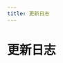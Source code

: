```yaml
---
title: 更新日志
---
```


# 更新日志

<p></p> 

<template>
  <a-timeline>
    <a-timeline-item>
      2022.4.23
      <p>
         - <a-tag color="red">漏洞相关</a-tag>Metersphere file 任意文件读取漏洞 CVE-2023-25573<br/>
         - <a-tag color="red">漏洞相关</a-tag>MeterSphere customMethod 远程命令执行漏洞<br/>
         - <a-tag color="red">漏洞相关</a-tag>PowerJob list 信息泄漏漏洞 CVE-2023-29923<br/>
      </p>
    </a-timeline-item>
    <a-timeline-item>
      2022.4.15
      <p>
         - <a-tag color="red">漏洞相关</a-tag>瑞友 应用虚拟化系统 GetBSAppUrl SQL注入漏洞<br/>
         - <a-tag color="red">漏洞相关</a-tag>才茂通信 网关  formping 远程命令执行漏洞<br/>
         - <a-tag color="red">漏洞相关</a-tag>Go-fastdfs upload 任意文件上传漏洞 CVE-2023-1800<br/>
         - <a-tag color="red">漏洞相关</a-tag>Go-fastdfs GetClientIp 未授权访问漏洞<br/>
      </p>
    </a-timeline-item>
    <a-timeline-item>
      2022.4.6
      <p>
         - <a-tag color="red">漏洞相关</a-tag>EasyImage manager.php 后台任意文件上传漏洞<br/>
         - <a-tag color="red">漏洞相关</a-tag>EasyImage down.php 任意文件读取漏洞<br/>
         - <a-tag color="red">漏洞相关</a-tag>MLflow get-artifact 任意文件读取漏洞 CVE-2023-1177<br/>
      </p>
    </a-timeline-item>
    <a-timeline-item>
      2022.3.28
      <p>
         - <a-tag color="red">漏洞相关</a-tag>Alibaba Nacos secret.key默认密钥 未授权访问漏洞<br/>
         - <a-tag color="red">漏洞相关</a-tag>泛微OA E-Cology browser.jsp SQL注入漏洞<br/>
         - <a-tag color="red">漏洞相关</a-tag>MinIO verify 敏感信息泄漏漏洞 CVE-2023-28432<br/>
      </p>
    </a-timeline-item>
    <a-timeline-item>
      2022.3.11
      <p>
         - <a-tag color="red">漏洞相关</a-tag>紫光档案管理系统 upload.html 后台文件上传漏洞<br/>
         - <a-tag color="red">漏洞相关</a-tag>拓尔思 MAS testCommandExecutor.jsp 远程命令执行漏洞<br/>
         - <a-tag color="red">漏洞相关</a-tag>O2OA open 后台任意文件读取漏洞<br/>
         - <a-tag color="red">漏洞相关</a-tag>联软安界 UniSDP 软件定义边界系统 commondRetSt 命令执行漏洞<br/>
         - <a-tag color="red">漏洞相关</a-tag>网神 SecIPS 3600 debug_info_export 任意文件下载漏洞<br/>
         - <a-tag color="red">漏洞相关</a-tag>网康 NS-ASG安全网关 index.php 远程命令执行漏洞<br/>
         - <a-tag color="red">漏洞相关</a-tag>网康 下一代防火墙 HeartBeat.php 远程命令执行漏洞<br/>
         - <a-tag color="red">漏洞相关</a-tag>金山 VGM防毒墙 downFile.php 任意文件读取漏洞<br/>
      </p>
    </a-timeline-item>
    <a-timeline-item>
      2022.3.8
      <p>
         - <a-tag color="red">漏洞相关</a-tag>Joomla application 未授权访问漏洞 CVE-2023-23752<br/>
         - <a-tag color="red">漏洞相关</a-tag>Panabit iXCache date_config 后台命令执行漏洞<br/>
         - <a-tag color="red">漏洞相关</a-tag>Panabit Panalog sy_addmount.php 远程命令执行漏洞<br/>
      </p>
    </a-timeline-item>
    <a-timeline-item>
      2022.12.17
      <p>
         - <a-tag color="red">漏洞相关</a-tag>V2Board Admin.php 越权访问漏洞<br/>
      </p>
    </a-timeline-item>
    <a-timeline-item>
      2022.12.16
      <p>
         - <a-tag color="red">漏洞相关</a-tag>Cacti remote_agent.php 远程命令执行漏洞 CVE-2022-46169<br/>
         - <a-tag color="red">漏洞相关</a-tag>ThinkPHP LoadLangPack lang 任意文件包含漏洞<br/>
         - <a-tag color="red">漏洞相关</a-tag>YApi 接口管理平台 up SQL注入漏洞<br/>
      </p>
    </a-timeline-item>
    <a-timeline-item>
      2022.12.4
      <p>
         - <a-tag color="red">漏洞相关</a-tag>WordPress Welcart e-Commerce progress-check.php 任意文件读取漏洞 CVE-2022-41840<br/>
         - <a-tag color="red">漏洞相关</a-tag>SolarView network_test.php 远程命令执行漏洞 CVE-2022-40881<br/>
      </p>
    </a-timeline-item>
    <a-timeline-item>
      2022.11.8
      <p>
         - <a-tag color="blue">CTF夺旗</a-tag>Misc: 文件修复,压缩包破解,图片隐写,音频隐写<br/>
      </p>
    </a-timeline-item>
    <a-timeline-item>
      2022.10.18
      <p>
         - <a-tag color="red">漏洞相关</a-tag>Dogtag PKI XML实体注入漏洞 CVE-2022-2414<br/>
         - <a-tag color="red">漏洞相关</a-tag>Dolibarr edit.php 远程命令执行漏洞 CVE-2022-40871<br/>
         - <a-tag color="red">漏洞相关</a-tag>Fortinet FortiOS admin 远程命令执行漏洞 CVE-2022-40684<br/>
      </p>
    </a-timeline-item>
    <a-timeline-item>
      2022.10.11
      <p>
         - <a-tag color="red">漏洞相关</a-tag>用友 畅捷通远程通 GNRemote.dll SQL注入漏洞<br/>
         - <a-tag color="red">漏洞相关</a-tag>AVEVA InTouch安全网关 AccessAnywhere 任意文件读取漏洞 CVE-2022-23854<br/>
         - <a-tag color="red">漏洞相关</a-tag>Dapr Dashboard configurations 未授权访问漏洞 CVE-2022-38817<br/>
         - <a-tag color="red">漏洞相关</a-tag>WordPress All-in-One Video Gallery video.php 任意文件读取漏洞 CVE-2022-2633<br/>
      </p>
    </a-timeline-item>
    <a-timeline-item>
      2022.10.3
      <p>
         - <a-tag color="red">漏洞相关</a-tag>GLPI htmLawedTest.php 远程命令执行漏洞 CVE-2022-35914<br/>
      </p>
    </a-timeline-item>
    <a-timeline-item>
      2022.9.27
      <p>
         - <a-tag color="red">漏洞相关</a-tag>源天OA GetDataAction SQL注入漏洞<br/>
         - <a-tag color="red">漏洞相关</a-tag>通达OA v11.9 getdata 任意命令执行漏洞<br/>
         - <a-tag color="red">漏洞相关</a-tag>泛微OA E-Office OfficeServer.php 任意文件上传漏洞<br/>
      </p>
    </a-timeline-item>
    <a-timeline-item>
      2022.9.26
      <p>
         - <a-tag color="red">漏洞相关</a-tag>Laravel Filemanager插件 download 任意文件读取漏洞 CVE-2022-40734<br/>
      </p>
    </a-timeline-item>
    <a-timeline-item>
      2022.9.21
      <p>
         - <a-tag color="red">漏洞相关</a-tag>Atlassian Bitbucket archive 远程命令执行漏洞 CVE-2022-36804<br/>
      </p>
    </a-timeline-item>
    <a-timeline-item>
      2022.9.18
      <p>
         - <a-tag color="blue">CTF夺旗</a-tag>区块链: 工具安装与使用<br/>
         - <a-tag color="blue">CTF夺旗</a-tag>区块链: 关于区块链<br/>
         - <a-tag color="blue">CTF夺旗</a-tag>区块链: Solidity语言<br/>
      </p>
    </a-timeline-item>
    <a-timeline-item>
      2022.9.5
      <p>
         - <a-tag color="red">漏洞相关</a-tag>FLIR-AX8 res.php 后台命令执行漏洞<br/>
         - <a-tag color="red">漏洞相关</a-tag>Linux openvswitch权限提升漏洞 CVE-2022-2639<br/>
      </p>
    </a-timeline-item>
    <a-timeline-item>
      2022.9.5
      <p>
         - <a-tag color="red">漏洞相关</a-tag>泛微OA E-Cology jqueryFileTree.jsp 目录遍历漏洞<br/>
         - <a-tag color="red">漏洞相关</a-tag>万户OA DocumentEdit.jsp SQL注入漏洞<br/>
         - <a-tag color="red">漏洞相关</a-tag>万户OA TeleConferenceService XXE注入漏洞<br/>
         - <a-tag color="red">漏洞相关</a-tag>万户OA DownloadServlet 任意文件读取漏洞<br/>
         - <a-tag color="red">漏洞相关</a-tag>muhttpd 任意文件读取漏洞 CVE-2022-31793<br/>
         - <a-tag color="red">漏洞相关</a-tag>用友 畅捷通T+ Upload.aspx 任意文件上传漏洞<br/>
      </p>
    </a-timeline-item>
    <a-timeline-item>
      2022.9.3
      <p>
         - <a-tag color="red">漏洞相关</a-tag>Apache Spark doAs 远程命令执行漏洞 CVE-2022-33891<br/>
         - <a-tag color="red">漏洞相关</a-tag>用友 畅捷通T+ DownloadProxy.aspx 任意文件读取漏洞<br/>
         - <a-tag color="red">漏洞相关</a-tag>用友 畅捷通T+ RecoverPassword.aspx 管理员密码修改漏洞<br/>
      </p>
    </a-timeline-item>
    <a-timeline-item>
      2022.8.28
      <p>
         - <a-tag color="red">漏洞相关</a-tag>O2OA invoke 后台远程命令执行漏洞 CNVD-2020-18740<br/>
      </p>
    </a-timeline-item>
    <a-timeline-item>
      2022.8.27
      <p>
         - <a-tag color="red">漏洞相关</a-tag>Webgrind fileviewer.phtml 任意文件读取漏洞 CVE-2018-12909<br/>
         - <a-tag color="red">漏洞相关</a-tag>Webmin password_change.cgi 远程命令执行漏洞 CVE-2019-15107<br/>
         - <a-tag color="red">漏洞相关</a-tag>Webmin rpc.cgi 后台远程命令执行漏洞 CVE-2019-15642<br/>
         - <a-tag color="red">漏洞相关</a-tag>Webmin update.cgi 后台远程命令执行漏洞 CVE-2022-0824<br/>
      </p>
    </a-timeline-item>
    <a-timeline-item>
      2022.8.23 
      <p>
         - <a-tag color="red">漏洞相关</a-tag>HIKVISION 综合安防管理平台 applyCT Fastjson远程命令执行漏洞<br/>
         - <a-tag color="red">漏洞相关</a-tag>Teleport堡垒机 do-login 任意用户登录漏洞<br/>
         - <a-tag color="red">漏洞相关</a-tag>Teleport堡垒机 get-file 后台任意文件读取漏洞<br/>
      </p>
    </a-timeline-item>
    <a-timeline-item>
      2022.8.7
      <p>
         - <a-tag color="red">漏洞相关</a-tag>NPS auth_key 未授权访问漏洞<br/>
      </p>
    </a-timeline-item>
    <a-timeline-item>
      2022.8.1
      <p>
         - <a-tag color="red">漏洞相关</a-tag>泛微OA E-Cology VerifyQuickLogin.jsp 任意管理员登录漏洞<br/>
         - <a-tag color="red">漏洞相关</a-tag>安恒 明御WEB应用防火墙 report.php 任意用户登录漏洞<br/>
         - <a-tag color="red">漏洞相关</a-tag>用友 GRP-U8 UploadFileData 任意文件上传漏洞<br/>
         - <a-tag color="red">漏洞相关</a-tag>万户OA OfficeServer.jsp 任意文件上传漏洞<br/>
         - <a-tag color="red">漏洞相关</a-tag>致远OA 帆软组件 ReportServer 目录遍历漏洞<br/>
         - <a-tag color="red">漏洞相关</a-tag>致远OA wpsAssistServlet 任意文件上传漏洞<br/>
      </p>
    </a-timeline-item>
    <a-timeline-item>
      2022.7.28
      <p>
         - <a-tag color="red">漏洞相关</a-tag>Roxy-Wi options.py 远程命令执行漏洞 CVE-2022-31137<br/>
      </p>
    </a-timeline-item>
    <a-timeline-item>
      2022.7.13
      <p>
         - <a-tag color="red">漏洞相关</a-tag>蓝凌OA treexml.tmpl 远程命令执行漏洞<br/>
      </p>
    </a-timeline-item>
    <a-timeline-item>
      2022.7.12
      <p>
         - <a-tag color="red">漏洞相关</a-tag>通达OA v2017 video_file.php 任意文件下载漏洞<br/>
         - <a-tag color="red">漏洞相关</a-tag>极限OA video_file.php 任意文件读取漏洞<br/>
      </p>
    </a-timeline-item>
    <a-timeline-item>
      2022.7.10
      <p>
         - <a-tag color="red">漏洞相关</a-tag>小米 路由器 extdisks 任意文件读取漏洞 CVE-2019-18371<br/>
         - <a-tag color="red">漏洞相关</a-tag>小米 路由器 c_upload 远程命令执行漏洞 CVE-2019-18370<br/>
         - <a-tag color="red">漏洞相关</a-tag>D-LINK DAP-2020 webproc 任意文件读取漏洞 CVE-2021-27250<br/>
         - <a-tag color="red">漏洞相关</a-tag>Franklin Fueling Systems tsaupload.cgi 任意文件读取漏洞 CVE-2021-46417<br/>
      </p>
    </a-timeline-item>
    <a-timeline-item>
      2022.7.9
      <p>
         - <a-tag color="red">漏洞相关</a-tag>Apache Hadoop Yarn RPC 远程命令执行漏洞<br/>
      </p>
    </a-timeline-item>
    <a-timeline-item>
      2022.7.6
      <p>
         - <a-tag color="red">漏洞相关</a-tag>Goahead LD_PRELOAD 远程命令执行漏洞 CVE-2021-42342<br/>
         - <a-tag color="red">漏洞相关</a-tag>Goahead LD_PRELOAD 远程命令执行漏洞 CVE-2017-17562<br/>
      </p>
    </a-timeline-item>
    <a-timeline-item>
      2022.7.3
      <p>
         - <a-tag color="red">漏洞相关</a-tag>WordPress Simple File List ee-downloader.php 任意文件读取漏洞 CVE-2022-1119<br/>
      </p>
    </a-timeline-item>
    <a-timeline-item>
      2022.7.2
      <p>
         - <a-tag color="red">漏洞相关</a-tag>泛微OA E-Cology HrmCareerApplyPerView.jsp SQL注入漏洞<br/>
      </p>
    </a-timeline-item>
    <a-timeline-item>
      2022.7.1
      <p>
         - <a-tag color="red">漏洞相关</a-tag>泛微OA E-Weaver SignatureDownLoad 任意文件读取漏洞<br/>
      </p>
    </a-timeline-item>
    <a-timeline-item>
      2022.6.27
      <p>
         - <a-tag color="red">漏洞相关</a-tag>七牛云 logkit log_path 任意文件读取漏洞<br/>
      </p>
    </a-timeline-item>
    <a-timeline-item>
      2022.6.26
      <p>
         - <a-tag color="red">漏洞相关</a-tag>Fortinet FortiWeb sslvpn_websession 路径遍历漏洞 CVE-2018-13379<br/>
         - <a-tag color="red">漏洞相关</a-tag>nginxWebUI cmdOver 后台命令执行漏洞<br/>
         - <a-tag color="red">漏洞相关</a-tag>WiseGiga NAS down_data.php 任意文件下载漏洞<br/>
         - <a-tag color="red">漏洞相关</a-tag>WiseGiga NAS group.php 远程命令执行漏洞<br/>
      </p>
    </a-timeline-item>
    <a-timeline-item>
      2022.6.24
      <p>
         - <a-tag color="red">漏洞相关</a-tag>Rails Accept 任意文件读取漏洞 CVE-2019-5418<br/>
         - <a-tag color="red">漏洞相关</a-tag>Rails sprockets 任意文件读取漏洞 CVE-2018-3760<br/>
      </p>
    </a-timeline-item>
    <a-timeline-item>
      2022.6.17
      <p>
         - <a-tag color="red">漏洞相关</a-tag>Linux eBPF权限提升漏洞 CVE-2022-23222<br/>
      </p>
    </a-timeline-item>
    <a-timeline-item>
      2022.6.4
      <p>
         - <a-tag color="red">漏洞相关</a-tag>Atlassian Confluence OGNL注入漏洞 CVE-2022-26134<br/>
      </p>
    </a-timeline-item>
    <a-timeline-item>
      2022.6.2
      <p>
         - <a-tag color="red">漏洞相关</a-tag>SolarView Compact conf_mail.php 远程命令执行漏洞 CVE-2022-29303<br/>
         - <a-tag color="red">漏洞相关</a-tag>Telesquare SDT-CW3B1 admin.cgi 远程命令执行漏洞 CVE-2021-46422<br/>
         - <a-tag color="purple">权限提升</a-tag>Linux: SUDO提权<br/>
      </p>
    </a-timeline-item>
    <a-timeline-item>
      2022.5.31
      <p>
         - <a-tag color="purple">权限提升</a-tag>Linux: SUID提权<br/>
      </p>
    </a-timeline-item>
    <a-timeline-item>
      2022.5.25
      <p>
         - <a-tag color="purple">代码审计</a-tag>PHP: 伪协议<br/>
      </p>
    </a-timeline-item>
    <a-timeline-item>
      2022.5.15
      <p>
         - <a-tag color="red">漏洞相关</a-tag>Apache CouchDB epmd 远程命令执行漏洞 CVE-2022-24706<br/>
         - <a-tag color="red">漏洞相关</a-tag>kkFileView getCorsFile 任意文件读取漏洞 CVE-2021-43734<br/>
      </p>
    </a-timeline-item>
    <a-timeline-item>
      2022.5.13
      <p>
         - <a-tag color="red">漏洞相关</a-tag>Zyxel USG FLEX handler 远程命令执行漏洞 CVE-2022-30525<br/>
         - <a-tag color="red">漏洞相关</a-tag>禅道 16.5 router.class.php SQL注入漏洞<br/>
      </p>
    </a-timeline-item>
    <a-timeline-item>
      2022.5.9
      <p>
         - <a-tag color="red">漏洞相关</a-tag>F5 BIG-IP iControl REST身份认证绕过漏洞 CVE-2022-1388<br/>
      </p>
    </a-timeline-item>
     <a-timeline-item>
      2022.5.7
      <p>
         - <a-tag color="red">漏洞相关</a-tag>Casdoor get-organizations SQL注入漏洞 CVE-2022-24124<br/>
      </p>
    </a-timeline-item>
     <a-timeline-item>
      2022.5.6
      <p>
         - <a-tag color="purple">红蓝对抗</a-tag>逻辑漏洞：邮箱轰炸<br/>
      </p>
    </a-timeline-item>
    <a-timeline-item>
      2022.4.27
      <p>
         - <a-tag color="red">漏洞相关</a-tag>ACME Mini_httpd 任意文件读取漏洞 CVE-2018-18778<br/>
      </p>
    </a-timeline-item>
    <a-timeline-item>
      2022.4.27
      <p>
         - <a-tag color="red">漏洞相关</a-tag>Atlassian Jira com.atlassian.jira 敏感信息泄漏 CVE-2019-8442<br/> 
         - <a-tag color="red">漏洞相关</a-tag>Atlassian Jira groupuserpicker 用户信息枚举漏洞 CVE-2019-8449<br/> 
         - <a-tag color="red">漏洞相关</a-tag>Atlassian Jira makeRequest SSRF漏洞 CVE-2019-8451<br/> 
      </p>
    </a-timeline-item>
    <a-timeline-item>
      2022.4.27
      <p>
         - <a-tag color="red">漏洞相关</a-tag>Grafana mysql 后台任意文件读取漏洞 CVE-2019-19499<br/> 
      </p>
    </a-timeline-item>
    <a-timeline-item>
      2022.4.26
      <p>
         - <a-tag color="red">漏洞相关</a-tag>WSO2 proxy SSRF漏洞 WSO2-2019-0598<br/>
      </p>
    </a-timeline-item>
    <a-timeline-item>
      2022.4.24
      <p>
         - <a-tag color="red">漏洞相关</a-tag>WSO2 fileupload 任意文件上传漏洞 CVE-2022-29464<br/>
      </p>
    </a-timeline-item>
    <a-timeline-item>
      2022.4.22
      <p>
         - <a-tag color="red">漏洞相关</a-tag>朗视 TG400 GSM 网关目录遍历 CVE-2021-27328<br/>
         - <a-tag color="red">漏洞相关</a-tag>Finetree 5MP 摄像机 user_pop.php 任意用户添加漏洞 CNVD-2021-42372<br/>
         - <a-tag color="red">漏洞相关</a-tag>Apache SkyWalking graphql SQL注入漏洞 CVE-2020-9483<br/>
      </p>
    </a-timeline-item>
    <a-timeline-item>
      2022.4.20
      <p>
         - <a-tag color="red">漏洞相关</a-tag>LimeSurvey LimeSurveyFileManager.php 后台任意文件读取漏洞 CVE-2020-11455<br/>
      </p>
    </a-timeline-item>
    <a-timeline-item>
      2022.4.19
      <p>
         - <a-tag color="red">漏洞相关</a-tag>Windows Win32k 内核提权漏洞 CVE-2022-21882<br/>
      </p>
    </a-timeline-item>
    <a-timeline-item>
      2022.4.19
      <p>
         - <a-tag color="purple">代码审计</a-tag>PHP: 命令行模式(register_argc_argv配置)<br/>
         - <a-tag color="purple">代码审计</a-tag>PHP: 弱类型比较<br/>
      </p>
    </a-timeline-item>
     <a-timeline-item>
      2022.4.16
      <p>
         - <a-tag color="red">漏洞相关</a-tag>Apache Struts2 S2-062 远程代码执行漏洞 CVE-2021-31805<br/>
      </p>
    </a-timeline-item>
     <a-timeline-item>
      2022.4.15
      <p>
         - <a-tag color="purple">红蓝对抗</a-tag>未授权漏洞，验证码安全<br/>
         - <a-tag color="red">漏洞相关</a-tag>WebLogic Local File Inclusion 本地文件包含漏洞 CVE-2022-21371<br/>
      </p>
    </a-timeline-item>
    <a-timeline-item>
      2022.4.12
      <p>
         - <a-tag color="red">漏洞相关</a-tag>VMware Workspace ONE Access SSTI漏洞 CVE-2022-22954<br/>
      </p>
    </a-timeline-item>
    <a-timeline-item>
      2022.4.4
      <p>
        - <a-tag color="purple">红蓝对抗</a-tag>开始完善红蓝对抗模块(未完成)<br/>
      </p>
    </a-timeline-item>
    <a-timeline-item>
      2022.4.3
      <p>
        - <a-tag color="blue">CTF夺旗</a-tag>开始完善区块链模块(未完成)<br/>
        - <a-tag color="red">漏洞相关</a-tag>Apache Spark unTarUsingTar 命令注入漏洞 SPARK-38631<br/>
      </p>
    </a-timeline-item>
    <a-timeline-item>
      2022.4.2
      <p>
        - <a-tag color="red">漏洞相关</a-tag>TOTOLink 多个设备 download.cgi 远程命令执行漏洞 CVE-2022-25084<br/>
        - <a-tag color="green">文库动态</a-tag>添加CTF分类：Misc,Web,Crypto,Pwn,Reverse,区块链<br/>
      </p>
    </a-timeline-item>
    <a-timeline-item>
      2022.4.1
      <p>
        - <a-tag color="red">漏洞相关</a-tag>Spring Core JDK9+ Spring4Shell远程命令执行漏洞 CVE-2022-22965<br/>
      </p>
    </a-timeline-item>
    <a-timeline-item>
      2022.3.31
      <p>
        - <a-tag color="red">漏洞相关</a-tag>Huawei DG8045 deviceinfo 信息泄漏漏洞 <br/>
      </p>
    </a-timeline-item>
    <a-timeline-item>
      2022.3.28
      <p>
        - <a-tag color="red">漏洞相关</a-tag>Spring Cloud Function SPEL 远程命令执行漏洞 <br/>
        - <a-tag color="red">漏洞相关</a-tag>MotionEye 视频监控组件 list 信息泄漏洞 CVE-2022-25568 <br/>
      </p>
    </a-timeline-item>
    <a-timeline-item>
      2022.3.19
      <p>
        - <a-tag color="red">漏洞相关</a-tag>TerraMaster TOS createRaid 远程命令执行漏洞 CVE-2022-24989 <br/>
        - <a-tag color="red">漏洞相关</a-tag>TerraMaster TOS 信息泄漏漏洞 CVE-2022-24990<br/>
        - <a-tag color="red">漏洞相关</a-tag>Spring Cloud Gateway表达式注入 远程命令执行漏洞 CVE-2022-22947<br/>
        - <a-tag color="red">漏洞相关</a-tag>Redis Lua 沙箱绕过 远程命令执行 CVE-2022-0543<br/>
      </p>
    </a-timeline-item>
    <a-timeline-item>
      2022.3.18
      <p>
        - <a-tag color="red">漏洞相关</a-tag>大华 城市安防监控系统平台管理 attachment_downloadByUrlAtt.action 任意文件下载漏洞<br/>
      </p>
    </a-timeline-item>
    <a-timeline-item>
      2022.3.16
      <p>
        - <a-tag color="green">文库动态</a-tag>开源文库至Github<br/>
      </p>
    </a-timeline-item>
    <a-timeline-item>
      2022.3.14
      <p>
        - <a-tag color="purple">文库动态</a-tag>制作文库Docker镜像让文库更容易部署<br/>
        - <a-tag color="red">漏洞相关</a-tag>漏洞相关文档全部转移完成(阅读效果优化未完成)<br/>
      </p>
    </a-timeline-item>
    <a-timeline-item>
      2022.3.13
      <p>
        - <a-tag color="green">文库动态</a-tag>文库README文档全部完成<br/>
      </p>
    </a-timeline-item>
    <a-timeline-item>
      2022.3.10
      <p>
        - <a-tag color="green">文库动态</a-tag>同步服务器应用漏洞<br/>
      </p>
    </a-timeline-item>
    <a-timeline-item>
      2022.3.8
      <p>
        - <a-tag color="red">漏洞相关</a-tag>Linux DirtyPipe权限提升漏洞 CVE-2022-0847<br/>
        - <a-tag color="green">文库动态</a-tag>同步Web服务器漏洞(Apache,Nginx等)<br/>
      </p>
    </a-timeline-item>
    <a-timeline-item>
      2022.3.6
      <p>
        - <a-tag color="green">文库动态</a-tag>同步操作系统漏洞(Linux, Windows)<br/>
      </p>
    </a-timeline-item>
    <a-timeline-item>
      2022.3.5
      <p>
        - <a-tag color="red">漏洞相关</a-tag>开始同步文库之前的内容，并重构文章Md文档，更加适合阅读<br/>
      </p>
    </a-timeline-item>
    <a-timeline-item>
      2022.3.4
      <p>
        - <a-tag color="purple">文库动态</a-tag>添加插件：Vssue评论，Copy代码插件，阅读进度条插件<br/>
        - <a-tag color="green">文库动态</a-tag>添加模块：建议反馈<br/>
      </p>
    </a-timeline-item>
    <a-timeline-item>
      2022.3.3
      <p>
        - <a-tag color="green">文库动态</a-tag>开始编写各项分类 README文档<br/>
        - <a-tag color="green">文库动态</a-tag>添加分类：漏洞相关，CTF，红蓝对抗，文库动态，关于文库<br/>
      </p>
    </a-timeline-item>
    <a-timeline-item>
      2022.3.2
      <p>
        - <a-tag color="purple">文库动态</a-tag>装修网站，修饰主题<br/>
        - <a-tag color="purple">文库动态</a-tag>搭建主题确定: AntDocs of VuePress<br/>
      </p>
    </a-timeline-item>
    <a-timeline-item>
      2022.3.1
      <p>
        - <a-tag color="green">文库动态</a-tag>开始重构文库<br/>
      </p>
    </a-timeline-item>
  </a-timeline>
</template>
